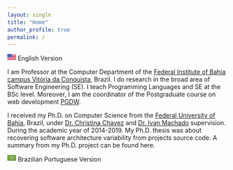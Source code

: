 ```yaml
---
layout: single
title: "Home"
author_profile: true
permalink: /
---
```

<img src="/images/us_2.png" alt="English version" style="height: 15px; width:20px;"/> English Version 

<!-- # ![English version](https://octodex.github.com/images/yaktocat.png) -->

I am Professor at the Computer Department of the [Federal Institute of Bahia campus Vitória da Conquista](http://portal.ifba.edu.br/conquista), Brazil. I do research in the broad area of Software Engineering (SE). I teach Programming Languages and SE at the BSc level. Moreover, I am the coordinator of the Postgraduate course on web development [PGDW](http://portal.ifba.edu.br/conquista/pos).

I received my Ph.D. on Computer Science from the [Federal University of Bahia](http://pgcomp.dcc.ufba.br/), Brazil, under [Dr. Christina Chavez](http://wiki.dcc.ufba.br/Aside/ProfChristinaFlach) and [Dr. Ivan Machado](http://ivanmachado.com.br/) supervision. During the academic year of 2014-2019. My Ph.D. thesis was about recovering software architecture variability from projects source code. A summary from my Ph.D. project can be found here.

<img src="/images/br_2.png" alt="Portuguese version" style="height: 15px; width:20px;"/> Brazilian Portuguese Version 
